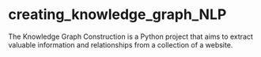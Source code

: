 # creating_knowledge_graph_NLP
The Knowledge Graph Construction is a Python project that aims to extract valuable information and relationships from a collection of a website.
